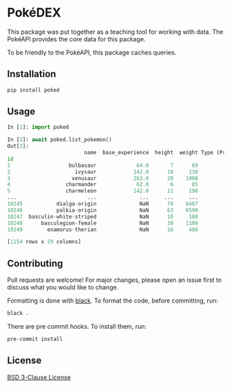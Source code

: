# PokéDEX

This package was put together as a teaching tool for working with data. The PokéAPI provides the core data for this package.

To be friendly to the PokéAPI, this package caches queries.

## Installation

```bash
pip install poked
```

## Usage

```python
In [1]: import poked

In [2]: await poked.list_pokemon()
Out[2]:
                         name  base_experience  height  weight Type (Primary) Type (Secondary)  ...  Is Mythical  Is Legendary                      Evolution Chain  Evolution Chain Length   Color      Shape
id                                                                                              ...
1                   bulbasaur             64.0       7      69          grass           poison  ...        False         False       [bulbasaur, ivysaur, venusaur]                     3.0   green  quadruped
2                     ivysaur            142.0      10     130          grass           poison  ...        False         False       [bulbasaur, ivysaur, venusaur]                     3.0   green  quadruped
3                    venusaur            263.0      20    1000          grass           poison  ...        False         False       [bulbasaur, ivysaur, venusaur]                     3.0   green  quadruped
4                  charmander             62.0       6      85           fire             None  ...        False         False  [charmander, charmeleon, charizard]                     3.0     red    upright
5                  charmeleon            142.0      11     190           fire             None  ...        False         False  [charmander, charmeleon, charizard]                     3.0     red    upright
...                       ...              ...     ...     ...            ...              ...  ...          ...           ...                                  ...                     ...     ...        ...
10245           dialga-origin              NaN      70    8487          steel           dragon  ...        False          True                             [dialga]                     1.0   white  quadruped
10246           palkia-origin              NaN      63    6590          water           dragon  ...        False          True                             [palkia]                     1.0  purple    upright
10247  basculin-white-striped              NaN      10     180          water             None  ...        False         False                           [basculin]                     1.0   green       fish
10248      basculegion-female              NaN      30    1100          water            ghost  ...        False         False                                 None                     NaN   green       fish
10249        enamorus-therian              NaN      16     480          fairy           flying  ...        False          True                                 None                     NaN    pink       arms

[1154 rows x 29 columns]
```

## Contributing

Pull requests are welcome! For major changes, please open an issue first to discuss what you would like to change.

Formatting is done with [black](https://black.readthedocs.io/en/stable/). To format the code, before committing, run:

```bash
black .
```

There are pre commit hooks. To install them, run:

```bash
pre-commit install
```

## License

[BSD 3-Clause License](https://choosealicense.com/licenses/bsd-3-clause/)
